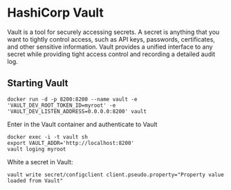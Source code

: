 # HashiCorp Vault

Vault is a tool for securely accessing secrets. A secret is anything that you want to tightly control access, such as API keys, passwords, certificates, and other sensitive information. Vault provides a unified interface to any secret while providing tight access control and recording a detailed audit log.

## Starting Vault

```text
docker run -d -p 8200:8200 --name vault -e 'VAULT_DEV_ROOT_TOKEN_ID=myroot' -e 'VAULT_DEV_LISTEN_ADDRESS=0.0.0.0:8200' vault
```

Enter in the Vault container and authenticate to Vault 

```text
docker exec -i -t vault sh
export VAULT_ADDR='http://localhost:8200'
vault loging myroot
```

White a secret in Vault:

```text
vault write secret/configclient client.pseudo.property="Property value loaded from Vault"

```

